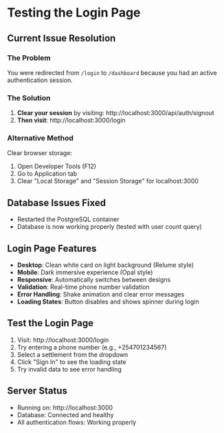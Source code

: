 # Testing the Login Page

## Current Issue Resolution

### The Problem
You were redirected from `/login` to `/dashboard` because you had an active authentication session.

### The Solution
1. **Clear your session** by visiting: http://localhost:3000/api/auth/signout
2. **Then visit**: http://localhost:3000/login

### Alternative Method
Clear browser storage:
1. Open Developer Tools (F12)
2. Go to Application tab
3. Clear "Local Storage" and "Session Storage" for localhost:3000

## Database Issues Fixed
- Restarted the PostgreSQL container
- Database is now working properly (tested with user count query)

## Login Page Features
- **Desktop**: Clean white card on light background (Relume style)
- **Mobile**: Dark immersive experience (Opal style)
- **Responsive**: Automatically switches between designs
- **Validation**: Real-time phone number validation
- **Error Handling**: Shake animation and clear error messages
- **Loading States**: Button disables and shows spinner during login

## Test the Login Page
1. Visit: http://localhost:3000/login
2. Try entering a phone number (e.g., +254701234567)
3. Select a settlement from the dropdown
4. Click "Sign In" to see the loading state
5. Try invalid data to see error handling

## Server Status
- Running on: http://localhost:3000
- Database: Connected and healthy
- All authentication flows: Working properly